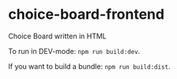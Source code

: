 # choice-board-frontend
Choice Board written in HTML

To run in DEV-mode: `npm run build:dev`.

If you want to build a bundle: `npm run build:dist`.
